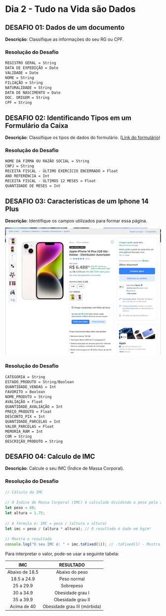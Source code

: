 # Dia 2 - Tudo na Vida são Dados

## DESAFIO 01: Dados de um documento

**Descrição**: Classifique as informações do seu RG ou CPF.

### Resolução do Desafio

    REGISTRO GERAL = String
    DATA DE EXPEDIÇÃO = Date
    VALIDADE = Date
    NOME = String
    FILIAÇÃO = String
    NATURALIDADE = String
    DATA DE NASCIMENTO = Date
    DOC. ORIGEM = String
    CPF = String

## DESAFIO 02: Identificando Tipos em um Formulário da Caixa

**Descrição**: Classifique os tipos de dados do formulário. ([Link do formulário](https://www.caixa.gov.br/Downloads/PDF_formulario_para_atualizacao_de_cadastro_P_B.pdf))

### Resolução do Desafio

    NOME DA FIRMA OU RAZÃO SOCIAL = String
    CNPJ = String
    RECEITA FISCAL - ÚLTIMO EXERCÍCIO ENCERRADO = Float
    ANO REFERÊNCIA = Int
    RECEITA FISCAL - ÚLTIMOS 12 MESES = Float
    QUANTIDADE DE MESES = Int

## DESAFIO 03: Características de um Iphone 14 Plus

**Descrição**: Identifique os campos utilizados para formar essa página.

<p align="center">
    <img src="../img/iphone14plus.JPG" alt="Imagem de uma página de vendas de um Iphone 14 Plus no Mercado Livre" width="700">
</p>

### Resolução do Desafio

    CATEGORIA = String
    ESTADO_PRODUTO = String/Boolean
    QUANTIDADE_VENDAS = Int
    FAVORITO = Boolean
    NOME_PRODUTO = String
    AVALIAÇÃO = Float
    QUANTIDADE_AVALIAÇÃO = Int
    PREÇO_PRODUTO = Float
    DESCONTO_PIX = Int
    QUANTIDADE_PARCELAS = Int
    VALOR_PARCELAS = Float
    MEMORIA_RAM = Int
    COR = String
    DESCRIÇÃO_PRODUTO = String

## DESAFIO 04: Calculo de IMC

**Descrição**: Calcule o seu IMC (Índice de Massa Corporal).

### Resolução do Desafio

```js
// Cálculo do IMC

// O Índice de Massa Corporal (IMC) é calculado dividindo o peso pela altura ao quadrado.
let peso = 80;
let altura = 1.75;

// A fórmula é: IMC = peso / (altura x altura)
let imc = peso / (altura * altura); // O resultado é dado em kg/m²

// Mostra o resultado
console.log("O seu IMC é: " + imc.toFixed(1)); // .toFixed(1) - Mostra apenas uma casa decimal
```

Para interpretar o valor, pode-se usar a seguinte tabela:

| IMC | RESULTADO |
| :---: | :---: |
| Abaixo de 18.5 | Abaixo do peso |
| 18.5 a 24.9 | Peso normal |
| 25 a 29.9 | Sobrepeso |
| 30 a 34.9 | Obesidade grau I |
| 35 a 39.9 | Obesidade grau II |
| Acima de 40 | Obesidade grau III (mórbida) |
